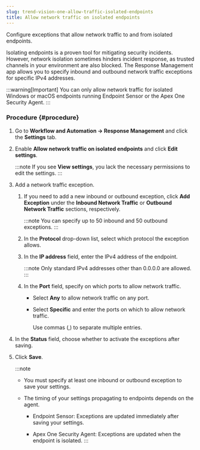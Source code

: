 ```yaml
---
slug: trend-vision-one-allow-traffic-isolated-endpoints
title: Allow network traffic on isolated endpoints
---
```


Configure exceptions that allow network traffic to and from isolated endpoints.

Isolating endpoints is a proven tool for mitigating security incidents. However, network isolation sometimes hinders incident response, as trusted channels in your environment are also blocked. The Response Management app allows you to specify inbound and outbound network traffic exceptions for specific IPv4 addresses.

:::warning[Important]
You can only allow network traffic for isolated Windows or macOS endpoints running Endpoint Sensor or the Apex One Security Agent.
:::

### Procedure {#procedure}

1.  Go to **Workflow and Automation → Response Management** and click the **Settings** tab.

2.  Enable **Allow network traffic on isolated endpoints** and click **Edit settings**.

    :::note
    If you see **View settings**, you lack the necessary permissions to edit the settings.
    :::

3.  Add a network traffic exception.

    1.  If you need to add a new inbound or outbound exception, click **Add Exception** under the **Inbound Network Traffic** or **Outbound Network Traffic** sections, respectively.

        :::note
        You can specify up to 50 inbound and 50 outbound exceptions.
        :::

    2.  In the **Protocol** drop-down list, select which protocol the exception allows.

    3.  In the **IP address** field, enter the IPv4 address of the endpoint.

        :::note
        Only standard IPv4 addresses other than 0.0.0.0 are allowed.
        :::

    4.  In the **Port** field, specify on which ports to allow network traffic.

        - Select **Any** to allow network traffic on any port.

        - Select **Specific** and enter the ports on which to allow network traffic.

          Use commas (,) to separate multiple entries.

4.  In the **Status** field, choose whether to activate the exceptions after saving.

5.  Click **Save**.

    :::note
    - You must specify at least one inbound or outbound exception to save your settings.

    - The timing of your settings propagating to endpoints depends on the agent.

      - Endpoint Sensor: Exceptions are updated immediately after saving your settings.

      - Apex One Security Agent: Exceptions are updated when the endpoint is isolated.
    :::
